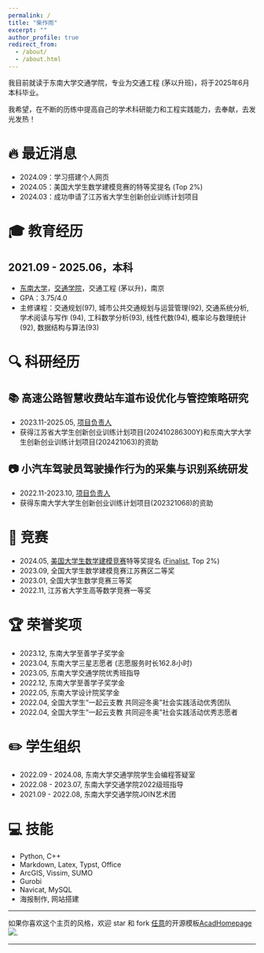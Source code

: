 ```yaml
---
permalink: /
title: "柴作雨"
excerpt: ""
author_profile: true
redirect_from:
  - /about/
  - /about.html
---
```


<span class='anchor' id='-about-me'></span>

我目前就读于东南大学交通学院，专业为交通工程 (茅以升班)，将于2025年6月本科毕业。

我希望，在不断的历练中提高自己的学术科研能力和工程实践能力，去奉献，去发光发热！

<span class='anchor' id='-news'></span>

# 🔥 最近消息

- 2024.09：学习搭建个人网页
- 2024.05：美国大学生数学建模竞赛的特等奖提名 (Top 2%)
- 2024.03：成功申请了江苏省大学生创新创业训练计划项目

<span class='anchor' id='-education'></span>

# 🎓 教育经历
## 2021.09 - 2025.06，本科
- [东南大学](https://www.seu.edu.cn)，[交通学院](https://tc.seu.edu.cn)，交通工程 (茅以升)，南京
- GPA：3.75/4.0
- 主修课程：交通规划(97), 城市公共交通规划与运营管理(92), 交通系统分析, 学术阅读与写作 (94), 工科数学分析(93), 线性代数(94), 概率论与数理统计(92), 数据结构与算法(93)

<span class='anchor' id='-research-experiences'></span>

# 🔍 科研经历

## 📚 高速公路智慧收费站车道布设优化与管控策略研究
- 2023.11-2025.05, <u>项目负责人</u>
- 获得江苏省大学生创新创业训练计划项目(202410286300Y)和东南大学大学生创新创业训练计划项目(202421063)的资助


## 📷 小汽车驾驶员驾驶操作行为的采集与识别系统研发
- 2022.11-2023.10, <u>项目负责人</u>
- 获得东南大学大学生创新创业训练计划项目(202321068)的资助


<span class='anchor' id='-contests'></span>

# 🏅 竞赛
- 2024.05, [美国大学生数学建模竞赛](https://www.comap.com/contests/mcm-icm)特等奖提名 ([Finalist](https://www.comap-math.org/mcm/2024Certs/2418844.pdf), Top 2%)
- 2023.09, 全国大学生数学建模竞赛江苏赛区二等奖
- 2023.01, 全国大学生数学竞赛三等奖
- 2022.11, 江苏省大学生高等数学竞赛一等奖

<span class='anchor' id='-honors-and-awards'></span>

# 🏆 荣誉奖项
- 2023.12, 东南大学至善学子奖学金
- 2023.04, 东南大学三星志愿者 (志愿服务时长162.8小时)
- 2023.05, 东南大学交通学院优秀班指导
- 2022.12, 东南大学至善学子奖学金
- 2022.05, 东南大学设计院奖学金
- 2022.04, 全国大学生“一起云支教	共同迎冬奥”社会实践活动优秀团队
- 2022.04, 全国大学生“一起云支教	共同迎冬奥”社会实践活动优秀志愿者

<span class='anchor' id='-student-association'></span>

# ✏️ 学生组织
- 2022.09 - 2024.08, 东南大学交通学院学生会编程答疑室
- 2022.08 - 2023.07, 东南大学交通学院2022级班指导
- 2021.09 - 2022.08, 东南大学交通学院JOIN艺术团

<span class='anchor' id='-skills'></span>

# 💻 技能
- Python, C++
- Markdown, Latex, Typst, Office
- ArcGIS, Vissim, SUMO
- Gurobi
- Navicat, MySQL
- 海报制作, 网站搭建

---

如果你喜欢这个主页的风格，欢迎 star 和 fork [任意](https://github.com/RayeRen)的开源模板[AcadHomepage ![](https://img.shields.io/github/stars/RayeRen/acad-homepage.github.io?style=social)](https://github.com/RayeRen/acad-homepage.github.io).

---